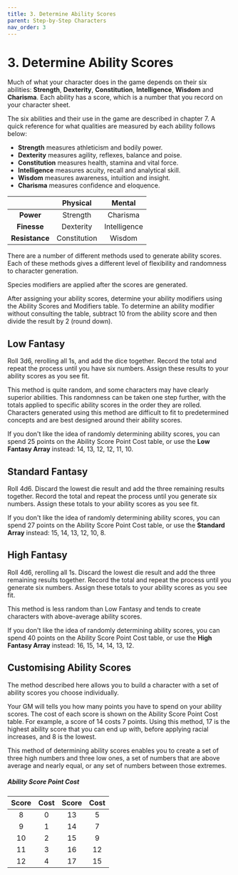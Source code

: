 ```yaml
---
title: 3. Determine Ability Scores
parent: Step-by-Step Characters
nav_order: 3
---
```


# 3. Determine Ability Scores
Much of what your character does in the game depends on their six abilities: **Strength**, **Dexterity**, **Constitution**, **Intelligence**, **Wisdom** and **Charisma**. Each ability has a score, which is a number that you record on your character sheet.

The six abilities and their use in the game are described in chapter 7. A quick reference for what qualities are measured by each ability follows below:

* **Strength** measures athleticism and bodily power.
* **Dexterity** measures agility, reflexes, balance and poise.
* **Constitution** measures health, stamina and vital force.
* **Intelligence** measures acuity, recall and analytical skill.
* **Wisdom** measures awareness, intuition and insight.
* **Charisma** measures confidence and eloquence.

|   | Physical | Mental |
|:-:|:--------:|:------:|
| **Power** | Strength | Charisma |
| **Finesse** | Dexterity | Intelligence |
| **Resistance** | Constitution | Wisdom |

There are a number of different methods used to generate ability scores. Each of these methods gives a different level of flexibility and randomness to character generation.

Species modifiers are applied after the scores are generated.

After assigning your ability scores, determine your ability modifiers using the Ability Scores and Modifiers table. To determine an ability modifier without consulting the table, subtract 10 from the ability score and then divide the result by 2 (round down).

## Low Fantasy
Roll 3d6, rerolling all 1s, and add the dice together. Record the total and repeat the process until you have six numbers. Assign these results to your ability scores as you see fit.

This method is quite random, and some characters may have clearly superior abilities. This randomness can be taken one step further, with the totals applied to specific ability scores in the order they are rolled. Characters generated using this method are difficult to fit to predetermined concepts and are best designed around their ability scores.

If you don't like the idea of randomly determining ability scores, you can spend 25 points on the Ability Score Point Cost table, or use the **Low Fantasy Array** instead: 14, 13, 12, 12, 11, 10.

## Standard Fantasy
Roll 4d6. Discard the lowest die result and add the three remaining results together. Record the total and repeat the process until you generate six numbers. Assign these totals to your ability scores as you see fit.

If you don't like the idea of randomly determining ability scores, you can spend 27 points on the Ability Score Point Cost table, or use the **Standard Array** instead: 15, 14, 13, 12, 10, 8.

## High Fantasy
Roll 4d6, rerolling all 1s. Discard the lowest die result and add the three remaining results together. Record the total and repeat the process until you generate six numbers. Assign these totals to your ability scores as you see fit.

This method is less random than Low Fantasy and tends to create characters with above-average ability scores.

If you don't like the idea of randomly determining ability scores, you can spend 40 points on the Ability Score Point Cost table, or use the **High Fantasy Array** instead: 16, 15, 14, 14, 13, 12.

## Customising Ability Scores
The method described here allows you to build a character with a set of ability scores you choose individually.

Your GM will tells you how many points you have to spend on your ability scores. The cost of each score is shown on the Ability Score Point Cost table. For example, a score of 14 costs 7 points. Using this method, 17 is the highest ability score that you can end up with, before applying racial increases, and 8 is the lowest.

This method of determining ability scores enables you to create a set of three high numbers and three low ones, a set of numbers that are above average and nearly equal, or any set of numbers between those extremes.

##### Ability Score Point Cost

| Score | Cost | Score | Cost |
|:-----:|:----:|:-----:|:----:|
| 8 | 0 | 13 | 5 |
| 9 | 1 | 14 | 7 |
| 10 | 2 | 15 | 9 |
| 11 | 3 | 16 | 12 |
| 12 | 4 | 17 | 15 |
